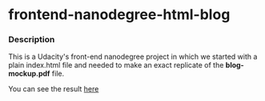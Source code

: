 frontend-nanodegree-html-blog
===============================

### Description
This is a Udacity's front-end nanodegree project in which we started with a plain index.html file and needed to make an exact replicate of the __blog-mockup.pdf__ file.
  
You can see the result [here](http://michelml.github.io/frontend-nanodegree-html-blog/)  
